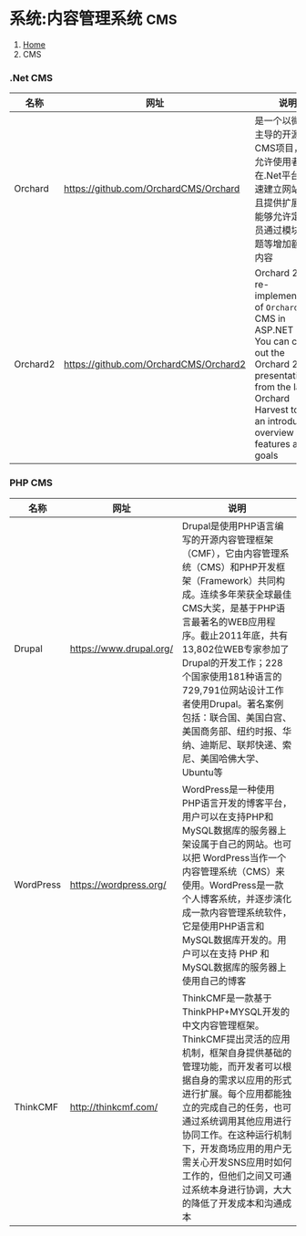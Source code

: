 # <span class="fa fa-joomla" aria-hidden="true"></span> 系统:内容管理系统 <small>CMS</small>

<ol class="breadcrumb"><li><a href="/">Home</a></li><li class="active">CMS</li></ol>

### .Net CMS
|名称|网址|说明|
|------|------|------|
|Orchard|https://github.com/OrchardCMS/Orchard|是一个以微软为主导的开源CMS项目，它允许使用者在.Net平台上快速建立网站，并且提供扩展框架能够允许定制人员通过模块和主题等增加额外的内容|
|Orchard2|https://github.com/OrchardCMS/Orchard2|Orchard 2 is a re-implementation of `Orchard` CMS in ASP.NET Core. You can check out the Orchard 2 presentation from the last Orchard Harvest to get an introductory overview of its features and goals|

### PHP CMS
|名称|网址|说明|
|------|------|------|
|Drupal|https://www.drupal.org/|Drupal是使用PHP语言编写的开源内容管理框架（CMF），它由内容管理系统（CMS）和PHP开发框架（Framework）共同构成。连续多年荣获全球最佳CMS大奖，是基于PHP语言最著名的WEB应用程序。截止2011年底，共有13,802位WEB专家参加了Drupal的开发工作；228个国家使用181种语言的729,791位网站设计工作者使用Drupal。著名案例包括：联合国、美国白宫、美国商务部、纽约时报、华纳、迪斯尼、联邦快递、索尼、美国哈佛大学、Ubuntu等|
|WordPress|https://wordpress.org/|WordPress是一种使用PHP语言开发的博客平台，用户可以在支持PHP和MySQL数据库的服务器上架设属于自己的网站。也可以把 WordPress当作一个内容管理系统（CMS）来使用。WordPress是一款个人博客系统，并逐步演化成一款内容管理系统软件，它是使用PHP语言和MySQL数据库开发的。用户可以在支持 PHP 和 MySQL数据库的服务器上使用自己的博客|
|ThinkCMF|http://thinkcmf.com/|ThinkCMF是一款基于ThinkPHP+MYSQL开发的中文内容管理框架。ThinkCMF提出灵活的应用机制，框架自身提供基础的管理功能，而开发者可以根据自身的需求以应用的形式进行扩展。每个应用都能独立的完成自己的任务，也可通过系统调用其他应用进行协同工作。在这种运行机制下，开发商场应用的用户无需关心开发SNS应用时如何工作的，但他们之间又可通过系统本身进行协调，大大的降低了开发成本和沟通成本|

